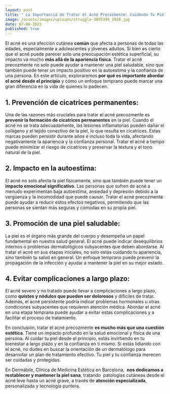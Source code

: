 ```yaml
---
layout: post
title: " La Importancia de Tratar el Acné Precozmente: Cuidando Tu Piel y Confianza"
image: /assets/images/uploads/struggle-3805349_1920.jpg
date: 07-08-2023
published: true
---
```

El acné es una afección cutánea **común** que afecta a personas de todas las edades, especialmente a adolescentes y jóvenes adultos. Si bien es cierto que el acné puede parecer solo una preocupación estética superficial, su impacto va mucho **más allá de la apariencia física**. Tratar el acné precozmente no solo puede ayudar a mantener una piel saludable, sino que también puede tener un impacto positivo en la autoestima y la confianza de una persona. En este artículo, exploraremos **por qué es importante abordar el acné desde el principio** y cómo un enfoque temprano puede marcar una gran diferencia en la vida de quienes lo padecen.

## 1. Prevención de cicatrices permanentes:

Una de las razones más cruciales para tratar el acné precozmente es **prevenir la formación de cicatrices permanentes** en la piel. Cuando el acné no se trata adecuadamente, las lesiones inflamatorias pueden dañar el colágeno y el tejido conectivo de la piel, lo que resulta en cicatrices. Estas marcas pueden persistir durante años e incluso toda la vida, afectando negativamente la apariencia y la confianza personal. Tratar el acné a tiempo puede minimizar el riesgo de cicatrices y preservar la textura y el tono natural de la piel.

## 2. Impacto en la autoestima:

El acné no solo afecta la piel físicamente, sino que también puede tener un **impacto emocional significativo**. Las personas que sufren de acné a menudo experimentan baja autoestima, ansiedad y depresión debido a la vergüenza y la incomodidad que puede causar. Tratar el acné precozmente puede ayudar a reducir estos efectos negativos, permitiendo que las personas se sientan más seguras y cómodas en su propia piel.

## 3. Promoción de una piel saludable:

La piel es el órgano más grande del cuerpo y desempeña un papel fundamental en nuestra salud general. El acné puede indicar desequilibrios internos o problemas dermatológicos subyacentes que deben abordarse. Al tratar el acné en sus etapas iniciales, no solo estás cuidando tu apariencia, sino también tu salud en general. Un enfoque temprano puede prevenir la propagación de la infección y ayudar a mantener la piel en su mejor estado.

## 4. Evitar complicaciones a largo plazo:

El acné severo y no tratado puede llevar a complicaciones a largo plazo, como **quistes y nódulos que pueden ser dolorosos** y difíciles de tratar. Además, el acné persistente podría indicar problemas hormonales u otras condiciones subyacentes que requieren atención médica. Abordar el acné en una etapa temprana puede ayudar a evitar estas complicaciones y a facilitar el proceso de tratamiento.

En conclusión, tratar el acné precozmente **es mucho más que una cuestión estética**. Tiene un impacto profundo en la salud emocional y física de una persona. Al cuidar tu piel desde el principio, estás invirtiendo en tu bienestar a largo plazo y en la confianza en ti mismo. Si estás lidiando con el acné, no dudes en buscar la orientación de un dermatólogo para desarrollar un plan de tratamiento efectivo. Tu piel y tu confianza merecen ser cuidadas y protegidas. 

En Dermábile, Clínica de Medicina Estética en Barcelona,  **nos dedicamos a restablecer y mantener la piel sana**, tratando  patologías cutáneas desde el acné leve hasta un acné grave, a través de **atención especializada**, personalizada y tecnología puntera.